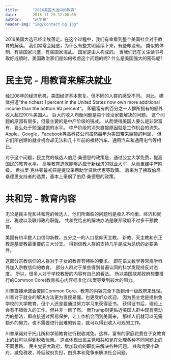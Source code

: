 ```yaml
---
title:      "2016美国大选中的教育"
date:       2016-11-29 12:00:00
author:     "赵学良"
header-img: "img/contact-bg.jpg"
---
```


2016美国大选已经尘埃落定。在这个过程中，我们有幸看到整个美国社会对于教育的解读。
我们常常会疑惑，为什么有些文明延续下来，有些却没有。
类似的体制，有些国家兴盛，有些国家混乱。
国家是由人构成的。
当我们还在关注读书考取好成绩时，美国政治家们是如何考虑这个问题的呢? 什么是美国强大的密码呢?

# 民主党 - 用教育来解决就业

经过08年的经济危机，美国经济基本恢复。但不同的人群的感受不同。
对此，媒体报道“the richest 1 percent in the United States now own more additional income than the bottom 90 percent”。
即最富有的百分之一人群所拥有的额外收入超过90%美国人。
巨大的收入均衡问题是每个政治家要解决的问题。
这个问题的原因有很多，但最主要的是中产阶级的锐减。
从而使得美国人要么是非常富有，要么处于勉强温饱的水平。
中产阶级的消失直接原因就是工作机会的流失。
Apple，Google，Facebook等高科技公司虽然每年为美国带来巨额的利润，
但它们所创建的就业机会却无法和几十年前的福特汽车、通用汽车和通用电气等相比。

对于这个问题，民主党的候选人伯尼·桑德思的政策是，通过公立大学免费，提高国民的教育水平。
高等教育造就能够适应于新经济的就业大军，从而重建中产阶级。
希拉里·克林顿最初只是提议采用助学贷款优惠等政策。
后来为了换取伯尼·桑德思支持者的选票，基本上采纲了伯尼·桑德思的政策。

# 共和党 - 教育内容

无论是民主党和共和党的候选人，他们所面临的问题均是收入不均衡、经济和就业、税收以及联邦政府职能。
共和党给出的解决办法是联邦政府不过多干预教育。

美国有约半数人口信仰新教，五分之一的人口信仰天主教。
新教、天主教和东正教是基督教最重要的三大分支。
得到信教人群的支持几乎是成为总统的必要条件。

这部分宗教信仰的人群对于子女的教育有特殊的要求。
即在语文数学等常规学科外加入宗教信仰的教育。
部分人群对于某些得到普遍认同的科学发现持反对态度。
所以，很多人对于学校教授的内容有自己的看法。
所以美国联邦政府想要推行的Common Core(教育核心内容标准化)法案等受到较大的阻力。

川普直接承诺会废除Common Core。教育的内容完全下放到州一级政府来处理。
川普对于就业的解决方法更为直接易懂。也更受听众欢迎。
因为民主党是提供免学校的大学教育，但个人还是要通过努力学习来获得证书。
获得证书后，理论上会有不错收入的工作。但并非一目了然。
而Trump则更贴近美国人群中现有劳动力的想法，即直接通过贸易保护，让工作机会回到美国来。
那样人们就可以无需额外的努力，也不需要进行因难的转变，就可以得到收入可观的工作。

川普承诺对于托儿所和学前教育进行税收减免。这样，富有的家庭花费在子女教育上的钱可以得到税收优惠。
这点体现出民主党和共和党在处理各种不同问题上的不同思路。
民主党要大政府，增加政府的职能来解决各种问题。
共和党要小政府，减免税收，降低政府负担，由资本和竞争来解决社会问题。



